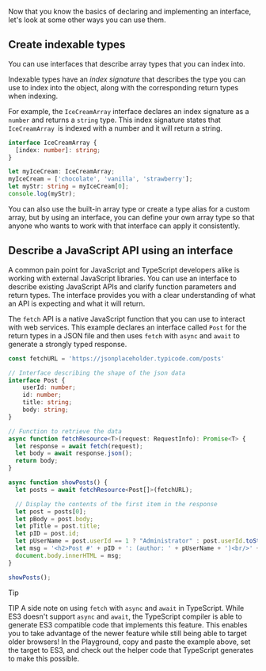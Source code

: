 Now that you know the basics of declaring and implementing an interface, let's look at some other ways you can use them.

## Create indexable types

You can use interfaces that describe array types that you can index into.

Indexable types have an *index signature* that describes the type you can use to index into the object, along with the corresponding return types when indexing. 

For example, the `IceCreamArray` interface declares an index signature as a `number` and returns a `string` type. This index signature states that `IceCreamArray `is indexed with a number and it will return a string.

```typescript
interface IceCreamArray {
  [index: number]: string;
}

let myIceCream: IceCreamArray;
myIceCream = ['chocolate', 'vanilla', 'strawberry'];
let myStr: string = myIceCream[0];
console.log(myStr);
```

You can also use the built-in array type or create a type alias for a custom array, but by using an interface, you can define your own array type so that anyone who wants to work with that interface can apply it consistently.

## Describe a JavaScript API using an interface

A common pain point for JavaScript and TypeScript developers alike is working with external JavaScript libraries. You can use an interface to describe existing JavaScript APIs and clarify function parameters and return types. The interface provides you with a clear understanding of what an API is expecting and what it will return.

The `fetch` API is a native JavaScript function that you can use to interact with web services. This example declares an interface called `Post` for the return types in a JSON file and then uses `fetch` with `async` and `await` to generate a strongly typed response.

```typescript
const fetchURL = 'https://jsonplaceholder.typicode.com/posts'

// Interface describing the shape of the json data
interface Post {
    userId: number;
    id: number;
    title: string;
    body: string;
}

// Function to retrieve the data
async function fetchResource<T>(request: RequestInfo): Promise<T> {
  let response = await fetch(request);
  let body = await response.json();
  return body;
}

async function showPosts() {
  let posts = await fetchResource<Post[]>(fetchURL);

  // Display the contents of the first item in the response
  let post = posts[0];
  let pBody = post.body;
  let pTitle = post.title;
  let pID = post.id;
  let pUserName = post.userId == 1 ? "Administrator" : post.userId.toString();
  let msg = '<h2>Post #' + pID + ': (author: ' + pUserName + ')<br/>' + pTitle + '</h2><p>' + pBody + '</p>'
  document.body.innerHTML = msg;
}

showPosts();
```

> [!TIP]
> TIP A side note on using `fetch` with `async` and `await` in TypeScript. While ES3 doesn't support `async` and `await`, the TypeScript compiler is able to generate ES3 compatible code that implements this feature. This enables you to take advantage of the newer feature while still being able to target older browsers! In the Playground, copy and paste the example above, set the target to ES3, and check out the helper code that TypeScript generates to make this possible.

